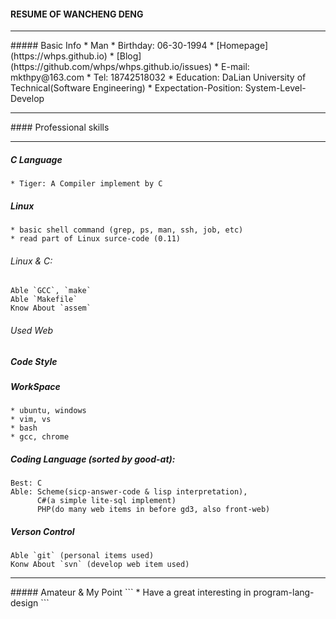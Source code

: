 #### RESUME OF WANCHENG DENG
<hr/>
##### Basic Info
* Man
* Birthday: 06-30-1994
* [Homepage](https://whps.github.io)
* [Blog](https://github.com/whps/whps.github.io/issues)
* E-mail: mkthpy@163.com
* Tel: 18742518032
* Education: DaLian University of Technical(Software Engineering)
* Expectation-Position: System-Level-Develop

<hr/>
#### Professional skills
<hr/>

##### C Language
```
* Tiger: A Compiler implement by C
```

##### Linux
```
* basic shell command (grep, ps, man, ssh, job, etc)
* read part of Linux surce-code (0.11) 
```

###### Linux & C:
    Able `GCC`, `make`
    Able `Makefile`
    Know About `assem`

###### Used Web

##### Code Style

##### WorkSpace
```
* ubuntu, windows
* vim, vs
* bash
* gcc, chrome
```

##### Coding Language (sorted by good-at):
```
Best: C
Able: Scheme(sicp-answer-code & lisp interpretation), 
      C#(a simple lite-sql implement)
      PHP(do many web items in before gd3, also front-web)
```

##### Verson Control
```
Able `git` (personal items used)
Konw About `svn` (develop web item used)
```

<hr/>
##### Amateur & My Point
```
* Have a great interesting in program-lang-design
```
